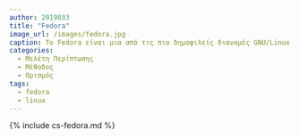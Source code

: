 ```yaml
---
author: 2019033
title: "Fedora"
image_url: /images/fedora.jpg
caption: Το Fedora είναι μια από τις πιο δημοφιλείς διανομές GNU/Linux. Είναι αποτέλεσμα του Fedora Project, μιας ευρείας κοινότητας εθελοντών και χρηματοδοτείται απ' τη RedHat. Βασίζεται στον πυρήνα Linux και στο σύνολο βασικών εργαλείων του εγχειρήματος GNU.
categories:
  - Μελέτη Περίπτωσης
  - Μέθοδος
  - Ορισμός
tags:
  - fedora
  - linux
---
```


{% include cs-fedora.md %}

